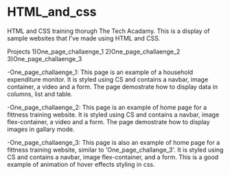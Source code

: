 # HTML_and_css
HTML and CSS training thorugh The Tech Acadamy. This is a display of sample websites that I've made using HTML and CSS.

Projects
1)One_page_challaenge_1
2)One_page_challaenge_2
3)One_page_challaenge_3

-One_page_challaenge_1:
This page is an example of a household expenditure monitor. It is styled using CS and contains a navbar, image container, a video and a form. The page demostrate how to display data in columns, list and table. 

-One_page_challaenge_2:
This page is an example of home page for a fittness training website. It is styled using CS and contains a navbar, image flex-container, a video and a form. The page demostrate how to display images in gallary mode.

-One_page_challaenge_3:
This page is also an example of home page for a fittness training website, similar to 'One_page_challange_3'. It is styled using CS and contains a navbar, image flex-container, and a form. This is a good example of animation of hover effects styling in css.

